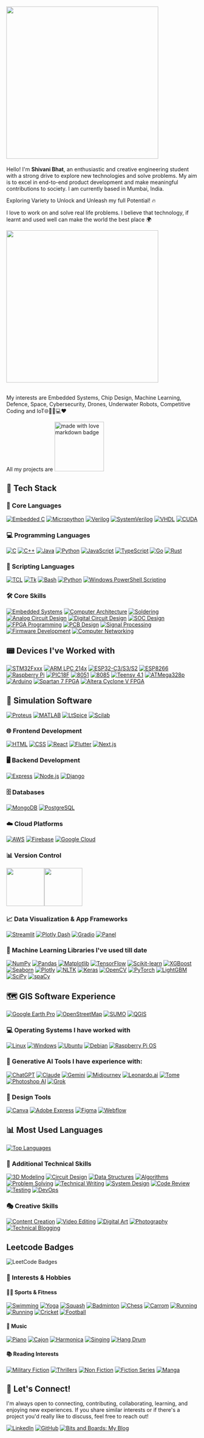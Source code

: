 # <img src="https://user-images.githubusercontent.com/74038190/226190894-18e959ba-d458-4a94-ac44-790190f2a947.gif" width="400">

Hello! I'm **Shivani Bhat**, an enthusiastic and creative engineering student with a strong drive to explore new technologies and solve problems. My aim is to excel in end-to-end product development and make meaningful contributions to society. I am currently based in Mumbai, India.

Exploring Variety to Unlock and Unleash my full Potential! 🔥

I love to work on and solve real life problems. I believe that technology, if learnt and used well can make the world the best place 🌍

<img src="https://user-images.githubusercontent.com/74038190/221352995-5ac18bdf-1a19-4f99-bbb6-77559b220470.gif" width="400">
<br><br>

My interests are Embedded Systems, Chip Design, Machine Learning, Defence, Space, Cybersecurity, Drones, Underwater Robots, Competitive Coding and IoT🌐🚁🤖💻❤️

All my projects are  <a href="https://github.com/Anmol-Baranwal/GIFs-For-Readme"><img src="https://forthebadge.com/images/badges/built-with-love.svg" width="130" alt="made with love  markdown badge" ></a>

## 🚀 Tech Stack

### 🔌 Core Languages
[![Embedded C](https://img.shields.io/badge/C%20for%20Embedded%20Systems-000000?style=for-the-badge&logo=c&logoColor=white)](https://en.wikipedia.org/wiki/C_(programming_language))
[![Micropython](https://img.shields.io/badge/Micropython-004B49?style=for-the-badge&logo=python&logoColor=white)](https://micropython.org/)
[![Verilog](https://img.shields.io/badge/Verilog-1E4C9A?style=for-the-badge&logo=verilog&logoColor=white)](https://en.wikipedia.org/wiki/Verilog)
[![SystemVerilog](https://img.shields.io/badge/SystemVerilog-0073B1?style=for-the-badge&logo=systemverilog&logoColor=white)](https://en.wikipedia.org/wiki/SystemVerilog)
[![VHDL](https://img.shields.io/badge/VHDL-008000?style=for-the-badge&logo=vhdl&logoColor=black)](https://en.wikipedia.org/wiki/VHDL)
[![CUDA](https://img.shields.io/badge/CUDA-76B900?style=for-the-badge&logo=nvidia&logoColor=white)](https://developer.nvidia.com/cuda-zone)

### 💻 Programming Languages
[![C](https://img.shields.io/badge/C-00599C?style=for-the-badge&logo=c&logoColor=white)](https://en.wikipedia.org/wiki/C_(programming_language))
[![C++](https://img.shields.io/badge/C%2B%2B-6b5b95?style=for-the-badge&logo=c%2B%2B&logoColor=white)](https://en.wikipedia.org/wiki/C%2B%2B)
[![Java](https://img.shields.io/badge/Java-007396?style=for-the-badge&logo=java&logoColor=white)](https://www.oracle.com/java/)
[![Python](https://img.shields.io/badge/Python-3776AB?style=for-the-badge&logo=python&logoColor=white)](https://www.python.org/)
[![JavaScript](https://img.shields.io/badge/JavaScript-F7DF1E?style=for-the-badge&logo=javascript&logoColor=black)](https://en.wikipedia.org/wiki/JavaScript)
[![TypeScript](https://img.shields.io/badge/TypeScript-007ACC?style=for-the-badge&logo=typescript&logoColor=white)](https://www.typescriptlang.org/)
[![Go](https://img.shields.io/badge/Go-00ADD8?style=for-the-badge&logo=go&logoColor=white)](https://golang.org/)
[![Rust](https://img.shields.io/badge/Rust-000000?style=for-the-badge&logo=rust&logoColor=white)](https://www.rust-lang.org/)

### 📜 Scripting Languages
[![TCL](https://img.shields.io/badge/TCL-003B57?style=for-the-badge&logo=tcl&logoColor=white)](https://en.wikipedia.org/wiki/Tcl)
[![Tk](https://img.shields.io/badge/Tk-0069A5?style=for-the-badge&logo=tcl&logoColor=white)](https://en.wikipedia.org/wiki/Tk_(software))
[![Bash](https://img.shields.io/badge/Bash-4EAA25?style=for-the-badge&logo=gnu-bash&logoColor=white)](https://www.gnu.org/software/bash/)
[![Python](https://img.shields.io/badge/Python-3776AB?style=for-the-badge&logo=python&logoColor=white)](https://www.python.org/)
[![Windows PowerShell Scripting](https://img.shields.io/badge/Windows%20PowerShell%20Scripting-5391FE?style=for-the-badge&logo=powershell&logoColor=white)](https://docs.microsoft.com/en-us/powershell/)

### 🛠️ Core Skills
[![Embedded Systems](https://img.shields.io/badge/Embedded%20Systems-%2300599C.svg?style=for-the-badge&logo=chip&logoColor=white)]()
[![Computer Architecture](https://img.shields.io/badge/Computer%20Architecture-%23FF6F00.svg?style=for-the-badge&logo=processor&logoColor=white)]()
[![Soldering](https://img.shields.io/badge/Soldering-%23F7DF1E.svg?style=for-the-badge&logo=soldering-iron&logoColor=black)]()
[![Analog Circuit Design](https://img.shields.io/badge/Analog%20Circuit%20Design-%234A8CC4.svg?style=for-the-badge&logo=analog-devices&logoColor=white)]()
[![Digital Circuit Design](https://img.shields.io/badge/Digital%20Circuit%20Design-%23FF69B4.svg?style=for-the-badge&logo=circuit&logoColor=white)]()
[![SOC Design](https://img.shields.io/badge/SOC%20Design-%23F05340.svg?style=for-the-badge&logo=soc&logoColor=white)]()
[![FPGA Programming](https://img.shields.io/badge/FPGA%20Programming-%23005F50.svg?style=for-the-badge&logo=xilinx&logoColor=white)]()
[![PCB Design](https://img.shields.io/badge/PCB%20Design-%234CAF50.svg?style=for-the-badge&logo=altium-designer&logoColor=white)]()
[![Signal Processing](https://img.shields.io/badge/Signal%20Processing-%23E04F5F.svg?style=for-the-badge)]()
[![Firmware Development](https://img.shields.io/badge/Firmware%20Development-%2345A1FF.svg?style=for-the-badge&logo=firmware&logoColor=white)]()
[![Computer Networking](https://img.shields.io/badge/Computer%20Networking-0078D7?style=for-the-badge&logo=cisco&logoColor=white)](https://en.wikipedia.org/wiki/Computer_network)

## 📟 Devices I've Worked with
[![STM32Fxxx](https://img.shields.io/badge/STM32-%230081CB.svg?style=for-the-badge&logo=stmicroelectronics&logoColor=white)]()
[![ARM LPC 214x](https://img.shields.io/badge/ARM%20LPC%20214x-%2300A8E1.svg?style=for-the-badge&logo=arm&logoColor=white)]()
[![ESP32-C3/S3/S2](https://img.shields.io/badge/ESP32--C3/S3/S2-%23202014.svg?style=for-the-badge&logo=espressif&logoColor=white)]()
[![ESP8266](https://img.shields.io/badge/ESP8266-%231A1A1A.svg?style=for-the-badge&logo=espressif&logoColor=white)]()
[![Raspberry Pi](https://img.shields.io/badge/Raspberry%20Pi-%23C51A4A.svg?style=for-the-badge&logo=raspberry-pi&logoColor=white)]()
[![PIC18F](https://img.shields.io/badge/PIC18F-%2323759B.svg?style=for-the-badge&logo=microchip&logoColor=white)]()
[![8051](https://img.shields.io/badge/8051-%23FF4500.svg?style=for-the-badge&logo=intel&logoColor=white)]()
[![8085](https://img.shields.io/badge/8085-%238B008B.svg?style=for-the-badge&logo=intel&logoColor=white)]()
[![Teensy 4.1](https://img.shields.io/badge/Teensy-%2300BFAE.svg?style=for-the-badge&logo=arduino&logoColor=white)]()
[![ATMega328p](https://img.shields.io/badge/ATMega328p-%234CAF50.svg?style=for-the-badge&logo=atmel&logoColor=white)]()
[![Arduino](https://img.shields.io/badge/Arduino-%230097B9.svg?style=for-the-badge&logo=arduino&logoColor=white)]()
[![Spartan 7 FPGA](https://img.shields.io/badge/Spartan%207%20FPGA-%23E3008C.svg?style=for-the-badge&logo=xilinx&logoColor=white)]()
[![Altera Cyclone V FPGA](https://img.shields.io/badge/Altera%20Cyclone%20V%20FPGA-%23008080.svg?style=for-the-badge&logo=intel&logoColor=white)]()

## 🔧 Simulation Software
[![Proteus](https://img.shields.io/badge/Proteus-%230056A3.svg?style=for-the-badge&logo=proteus&logoColor=white)]()
[![MATLAB](https://img.shields.io/badge/MATLAB-%23E34F26.svg?style=for-the-badge&logo=mathworks&logoColor=white)]()
[![LtSpice](https://img.shields.io/badge/LtSpice-%230075B7.svg?style=for-the-badge&logo=spice&logoColor=white)]()
[![Scilab](https://img.shields.io/badge/Scilab-%2300BFAE.svg?style=for-the-badge&logo=scilab&logoColor=white)]()

### 🌐 Frontend Development
[![HTML](https://img.shields.io/badge/HTML-E34F26?style=for-the-badge&logo=html5&logoColor=white)](https://en.wikipedia.org/wiki/HTML)
[![CSS](https://img.shields.io/badge/CSS-1572B6?style=for-the-badge&logo=css3&logoColor=white)](https://en.wikipedia.org/wiki/CSS)
[![React](https://img.shields.io/badge/React-61DAFB?style=for-the-badge&logo=react&logoColor=black)](https://reactjs.org/)
[![Flutter](https://img.shields.io/badge/Flutter-02569B?style=for-the-badge&logo=flutter&logoColor=white)](https://flutter.dev/)
[![Next.js](https://img.shields.io/badge/Next.js-000000?style=for-the-badge&logo=next.js&logoColor=white)](https://nextjs.org/)

### 🖥️ Backend Development
[![Express](https://img.shields.io/badge/Express-000000?style=for-the-badge&logo=express&logoColor=white)](https://expressjs.com/)
[![Node.js](https://img.shields.io/badge/Node.js-339933?style=for-the-badge&logo=node.js&logoColor=white)](https://nodejs.org/)
[![Django](https://img.shields.io/badge/Django-092E20?style=for-the-badge&logo=django&logoColor=white)](https://www.djangoproject.com/)

### 🗄️ Databases
[![MongoDB](https://img.shields.io/badge/MongoDB-47A248?style=for-the-badge&logo=mongodb&logoColor=white)](https://www.mongodb.com/)
[![PostgreSQL](https://img.shields.io/badge/PostgreSQL-4169E1?style=for-the-badge&logo=postgresql&logoColor=white)](https://www.postgresql.org/)

### ☁️ Cloud Platforms
[![AWS](https://img.shields.io/badge/AWS-232F3E?style=for-the-badge&logo=amazonaws&logoColor=white)](https://aws.amazon.com/)
[![Firebase](https://img.shields.io/badge/Firebase-FFCA28?style=for-the-badge&logo=firebase&logoColor=black)](https://firebase.google.com/)
[![Google Cloud](https://img.shields.io/badge/Google%20Cloud-4285F4?style=for-the-badge&logo=google-cloud&logoColor=white)](https://cloud.google.com/)

### 📊 Version Control
<img src="https://user-images.githubusercontent.com/74038190/212257468-1e9a91f1-b626-4baa-b15d-5c385dfa7ed2.gif" width="100"><img src="https://user-images.githubusercontent.com/74038190/212281775-b468df30-4edc-4bf8-a4ee-f52e1aaddc86.gif" width="100">

### 📈 Data Visualization & App Frameworks
[![Streamlit](https://img.shields.io/badge/Streamlit-FF4B4B?style=for-the-badge&logo=streamlit&logoColor=white)](https://streamlit.io/)
[![Plotly Dash](https://img.shields.io/badge/Plotly%20Dash-3F4F75?style=for-the-badge&logo=plotly&logoColor=white)](https://dash.plotly.com/)
[![Gradio](https://img.shields.io/badge/Gradio-F78A24?style=for-the-badge&logo=gradio&logoColor=white)](https://gradio.app/)
[![Panel](https://img.shields.io/badge/Panel-FF6C37?style=for-the-badge&logo=holoviz&logoColor=white)](https://panel.holoviz.org/)

### 🧠 Machine Learning Libraries I've used till date
[![NumPy](https://img.shields.io/badge/NumPy-013243?style=for-the-badge&logo=numpy&logoColor=white)](https://numpy.org/)
[![Pandas](https://img.shields.io/badge/Pandas-150458?style=for-the-badge&logo=pandas&logoColor=white)](https://pandas.pydata.org/)
[![Matplotlib](https://img.shields.io/badge/Matplotlib-003B57?style=for-the-badge&logo=matplotlib&logoColor=white)](https://matplotlib.org/)
[![TensorFlow](https://img.shields.io/badge/TensorFlow-FF6F00?style=for-the-badge&logo=tensorflow&logoColor=white)](https://www.tensorflow.org/)
[![Scikit-learn](https://img.shields.io/badge/Scikit--learn-F7931E?style=for-the-badge&logo=scikit-learn&logoColor=white)](https://scikit-learn.org/)
[![XGBoost](https://img.shields.io/badge/XGBoost-00B140?style=for-the-badge&logo=xgboost&logoColor=white)](https://xgboost.readthedocs.io/en/latest/)
[![Seaborn](https://img.shields.io/badge/Seaborn-30A9DE?style=for-the-badge&logo=seaborn&logoColor=white)](https://seaborn.pydata.org/)
[![Plotly](https://img.shields.io/badge/Plotly-3B5998?style=for-the-badge&logo=plotly&logoColor=white)](https://plotly.com/)
[![NLTK](https://img.shields.io/badge/NLTK-5D8B26?style=for-the-badge&logo=nltk&logoColor=white)](https://www.nltk.org/)
[![Keras](https://img.shields.io/badge/Keras-D00000?style=for-the-badge&logo=keras&logoColor=white)](https://keras.io/)
[![OpenCV](https://img.shields.io/badge/OpenCV-5C3EE8?style=for-the-badge&logo=opencv&logoColor=white)](https://opencv.org/)
[![PyTorch](https://img.shields.io/badge/PyTorch-EE4C2C?style=for-the-badge&logo=pytorch&logoColor=white)](https://pytorch.org/)
[![LightGBM](https://img.shields.io/badge/LightGBM-0072B7?style=for-the-badge&logo=lightgbm&logoColor=white)](https://lightgbm.readthedocs.io/)
[![SciPy](https://img.shields.io/badge/SciPy-8CAAE6?style=for-the-badge&logo=scipy&logoColor=white)](https://scipy.org/)
[![spaCy](https://img.shields.io/badge/spaCy-09A3D5?style=for-the-badge&logo=spacy&logoColor=white)](https://spacy.io/)

## 🗺️ GIS Software Experience
[![Google Earth Pro](https://img.shields.io/badge/Google%20Earth%20Pro-4285F4?style=for-the-badge&logo=google-earth&logoColor=white)](https://earth.google.com/web/)
[![OpenStreetMap](https://img.shields.io/badge/OpenStreetMap-7EBC6F?style=for-the-badge&logo=openstreetmap&logoColor=white)](https://www.openstreetmap.org/)
[![SUMO](https://img.shields.io/badge/SUMO-598564?style=for-the-badge&logo=sumo&logoColor=white)](https://www.eclipse.org/sumo/)
[![QGIS](https://img.shields.io/badge/QGIS-589632?style=for-the-badge&logo=qgis&logoColor=white)](https://qgis.org/)

### 💻 Operating Systems I have worked with
[![Linux](https://img.shields.io/badge/Linux-FCC624?style=for-the-badge&logo=linux&logoColor=black)](https://www.linux.org/)
[![Windows](https://img.shields.io/badge/Windows-0078D6?style=for-the-badge&logo=windows&logoColor=white)](https://www.microsoft.com/en-us/windows)
[![Ubuntu](https://img.shields.io/badge/Ubuntu-E95420?style=for-the-badge&logo=ubuntu&logoColor=white)](https://ubuntu.com/)
[![Debian](https://img.shields.io/badge/Debian-A81D24?style=for-the-badge&logo=debian&logoColor=white)](https://www.debian.org/)
[![Raspberry Pi OS](https://img.shields.io/badge/Raspberry%20Pi%20OS-CC342D?style=for-the-badge&logo=raspberrypi&logoColor=white)](https://www.raspberrypi.org/software/)

### 🤖 Generative AI Tools I have experience with:
[![ChatGPT](https://img.shields.io/badge/ChatGPT-74aa9c?style=for-the-badge&logo=openai&logoColor=white)](https://chat.openai.com/)
[![Claude](https://img.shields.io/badge/Claude-5A67D8?style=for-the-badge&logo=anthropic&logoColor=white)](https://claude.ai/)
[![Gemini](https://img.shields.io/badge/Gemini-8E75B2?style=for-the-badge&logo=google&logoColor=white)](https://ai.google/)
[![Midjourney](https://img.shields.io/badge/Midjourney-1b2c3d?style=for-the-badge&logo=midjourney&logoColor=white)](https://www.midjourney.com/)
[![Leonardo.ai](https://img.shields.io/badge/Leonardo.ai-1E90FF?style=for-the-badge&logo=leonardo&logoColor=white)](https://leonardo.ai/)
[![Tome](https://img.shields.io/badge/Tome-A020F0?style=for-the-badge&logo=tome&logoColor=white)](https://tome.app/)
[![Photoshop AI](https://img.shields.io/badge/Photoshop%20AI-31A8FF?style=for-the-badge&logo=adobe-photoshop&logoColor=white)]() 
[![Grok](https://img.shields.io/badge/Grok-000000?style=for-the-badge&logo=x&logoColor=white)](https://x.ai/grok)

### 🎨 Design Tools
[![Canva](https://img.shields.io/badge/Canva-00C4CC?style=for-the-badge&logo=canva&logoColor=white)](https://www.canva.com/)
[![Adobe Express](https://img.shields.io/badge/Adobe%20Express-FF61A6?style=for-the-badge&logo=adobe&logoColor=white)](https://www.adobe.com/products/express.html)
[![Figma](https://img.shields.io/badge/Figma-F24E1E?style=for-the-badge&logo=figma&logoColor=white)](https://www.figma.com/)
[![Webflow](https://img.shields.io/badge/Webflow-00C2A0?style=for-the-badge&logo=webflow&logoColor=white)](https://webflow.com/)

## 📊 Most Used Languages

[![Top Languages](https://github-readme-stats.vercel.app/api/top-langs/?username=shivanibhat24&layout=compact&theme=midnight-purple)](https://github.com/shivanibhat24)

### 🔧 Additional Technical Skills

[![3D Modeling](https://img.shields.io/badge/3D%20Modeling-FF6B6B?style=for-the-badge&logo=blender&logoColor=white)]()
[![Circuit Design](https://img.shields.io/badge/Circuit%20Design-00979D?style=for-the-badge&logo=circuitverse&logoColor=white)]()
[![Data Structures](https://img.shields.io/badge/Data%20Structures-FFA116?style=for-the-badge&logo=algorithm&logoColor=white)]()
[![Algorithms](https://img.shields.io/badge/Algorithms-00ADD8?style=for-the-badge&logo=algorithm&logoColor=white)]()
[![Problem Solving](https://img.shields.io/badge/Problem%20Solving-777BB4?style=for-the-badge&logo=leetcode&logoColor=white)]()
[![Technical Writing](https://img.shields.io/badge/Technical%20Writing-7957D5?style=for-the-badge&logo=markdown&logoColor=white)]()
[![System Design](https://img.shields.io/badge/System%20Design-326CE5?style=for-the-badge&logo=diagram&logoColor=white)]()
[![Code Review](https://img.shields.io/badge/Code%20Review-FF4F64?style=for-the-badge&logo=github&logoColor=white)]()
[![Testing](https://img.shields.io/badge/Testing-14CC80?style=for-the-badge&logo=testinglibrary&logoColor=white)]()
[![DevOps](https://img.shields.io/badge/DevOps-2496ED?style=for-the-badge&logo=docker&logoColor=white)]()

### 🎭 Creative Skills
[![Content Creation](https://img.shields.io/badge/Content%20Creation-FF0000?style=for-the-badge&logo=youtube&logoColor=white)]()
[![Video Editing](https://img.shields.io/badge/Video%20Editing-9999FF?style=for-the-badge&logo=adobe-premiere-pro&logoColor=white)]()
[![Digital Art](https://img.shields.io/badge/Digital%20Art-FF69B4?style=for-the-badge&logo=adobe-illustrator&logoColor=white)]()
[![Photography](https://img.shields.io/badge/Photography-26C6DA?style=for-the-badge&logo=camera&logoColor=white)]()
[![Technical Blogging](https://img.shields.io/badge/Technical%20Blogging-FF5722?style=for-the-badge&logo=medium&logoColor=white)]()

## Leetcode Badges
![LeetCode Badges](https://leetcode-badge-showcase.vercel.app/api?username=user1507hT)

### 🌟 Interests & Hobbies

#### 🏊‍♀️ Sports & Fitness
[![Swimming](https://img.shields.io/badge/Swimming-0099FF?style=for-the-badge&logo=swimming&logoColor=white)]()
[![Yoga](https://img.shields.io/badge/Yoga-83B81A?style=for-the-badge&logo=yoga&logoColor=white)]()
[![Squash](https://img.shields.io/badge/Squash-FF6B6B?style=for-the-badge&logo=squash&logoColor=white)]()
[![Badminton](https://img.shields.io/badge/Badminton-28A745?style=for-the-badge&logo=badminton&logoColor=white)]()
[![Chess](https://img.shields.io/badge/Chess-593E1A?style=for-the-badge&logo=lichess&logoColor=white)]()
[![Carrom](https://img.shields.io/badge/Carrom-CD853F?style=for-the-badge&logo=carrom&logoColor=white)]()
[![Running](https://img.shields.io/badge/Running-FF4D4D?style=for-the-badge&logo=go&logoColor=black)]()
[![Running](https://img.shields.io/badge/Running-FF4D4D?style=for-the-badge&logo=strava&logoColor=white)]()
[![Cricket](https://img.shields.io/badge/Cricket-00A550?style=for-the-badge&logo=cricket&logoColor=white)]()
[![Football](https://img.shields.io/badge/Football-1E88E5?style=for-the-badge&logo=football&logoColor=white)]()

#### 🎵 Music
[![Piano](https://img.shields.io/badge/Piano-000000?style=for-the-badge&logo=piano&logoColor=white)]()
[![Cajon](https://img.shields.io/badge/Cajon-CD7F32?style=for-the-badge&logo=music&logoColor=white)]()
[![Harmonica](https://img.shields.io/badge/Harmonica-1E90FF?style=for-the-badge&logo=harmonica&logoColor=white)]()
[![Singing](https://img.shields.io/badge/Singing-FF69B4?style=for-the-badge&logo=spotify&logoColor=white)]()
[![Hang Drum](https://img.shields.io/badge/Hang%20Drum-76B900?style=for-the-badge&logoColor=white)]()

#### 📚 Reading Interests
[![Military Fiction](https://img.shields.io/badge/Military%20Fiction-8B4513?style=for-the-badge&logo=book&logoColor=white)]()
[![Thrillers](https://img.shields.io/badge/Thrillers-DC143C?style=for-the-badge&logo=goodreads&logoColor=white)]()
[![Non Fiction](https://img.shields.io/badge/Non%20Fiction-4682B4?style=for-the-badge&logo=bookstack&logoColor=white)]()
[![Fiction Series](https://img.shields.io/badge/Fiction%20Series-9370DB?style=for-the-badge&logo=books&logoColor=white)]()
[![Manga](https://img.shields.io/badge/Manga-FF66CC?style=for-the-badge)]()

## 🤝 Let's Connect!

I'm always open to connecting, contributing, collaborating, learning, and enjoying new experiences. If you share similar interests or if there's a project you'd really like to discuss, feel free to reach out!

[![LinkedIn](https://img.shields.io/badge/LinkedIn-%230077B5.svg?style=for-the-badge&logo=linkedin&logoColor=white)](https://www.linkedin.com/in/shivani-bhat-671a70271/)
[![GitHub](https://img.shields.io/badge/GitHub-%23121011.svg?style=for-the-badge&logo=github&logoColor=white)](https://github.com/shivanibhat24)
[![Bits and Boards: My Blog](https://img.shields.io/badge/Blog-Bits%20and%20Boards-blue?style=for-the-badge&logo=read-the-docs)](https://shivani-bitsandboards.medium.com/)

